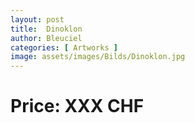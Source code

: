 ```yaml
---
layout: post
title:  Dinoklon
author: Bleuciel
categories: [ Artworks ]
image: assets/images/Bilds/Dinoklon.jpg
---
```

# Price: XXX CHF
